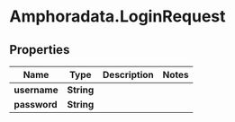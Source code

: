 # Amphoradata.LoginRequest

## Properties

Name | Type | Description | Notes
------------ | ------------- | ------------- | -------------
**username** | **String** |  | 
**password** | **String** |  | 


